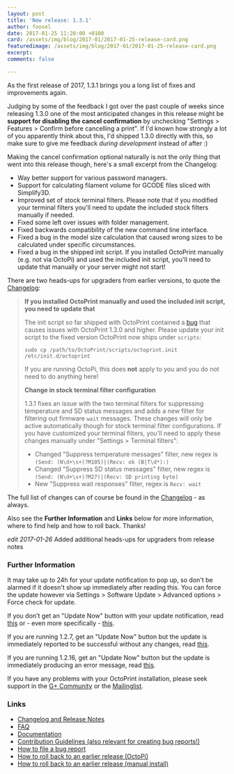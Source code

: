 ```yaml
---
layout: post
title: 'New release: 1.3.1'
author: foosel
date: 2017-01-25 11:20:00 +0100
card: /assets/img/blog/2017-01/2017-01-25-release-card.png
featuredimage: /assets/img/blog/2017-01/2017-01-25-release-card.png
excerpt:
comments: false

---
```


As the first release of 2017, 1.3.1 brings you a long list of fixes and improvements
again.

<!-- more -->

Judging by some of the feedback I got over the past couple of weeks since
releasing 1.3.0 one of the most anticipated changes in this release might
be <strong>support for disabling the cancel confirmation</strong> by
unchecking "Settings > Features > Confirm before cancelling a print". If I'd known how
strongly a lot of you apparently think about this, I'd shipped 1.3.0 directly with
this, so make sure to give me feedback *during development* instead of after :)

Making the cancel confirmation optional naturally is not the only thing
that went into this release though, here's a small excerpt from the Changelog:

  * Way better support for various password managers.
  * Support for calculating filament volume for GCODE files sliced
    with Simplify3D.
  * Improved set of stock terminal filters. Please note that if you
    modified your terminal filters you'll need to update the included
    stock filters manually if needed.
  * Fixed some left over issues with folder management.
  * Fixed backwards compatibility of the new command line interface.
  * Fixed a bug in the model size calculation that caused wrong sizes
    to be calculated under specific circumstances.
  * Fixed a bug in the shipped init script. If you installed OctoPrint
    manually (e.g. not via OctoPi) and used the included init script, you'll
    need to update that manually or your server might not start!

There are two heads-ups for upgraders from earlier versions, to quote
the [Changelog](https://github.com/foosel/OctoPrint/releases/tag/1.3.1):

> **If you installed OctoPrint manually and used the included init script, you need to update that**
>
> The init script so far shipped with OctoPrint contained a [bug](https://github.com/foosel/OctoPrint/issues/1657) that causes issues with OctoPrint 1.3.0 and higher. Please update your init script to the fixed version OctoPrint now ships under `scripts`:
>
> ```
> sudo cp /path/to/OctoPrint/scripts/octoprint.init /etc/init.d/octoprint
> ```
>
> If you are running OctoPi, this does **not** apply to you and you do not need to do anything here!
>
> **Change in stock terminal filter configuration**
>
> 1.3.1 fixes an issue with the two terminal filters for suppressing temperature and SD status messages and adds a new filter for filtering out firmware `wait` messages. These changes will only be active automatically though for stock terminal filter configurations. If you have customized your terminal filters, you'll need to apply these changes manually under "Settings > Terminal filters":
>
> - Changed "Suppress temperature messages" filter, new regex is `(Send: (N\d+\s+)?M105)|(Recv: ok (B|T\d*):)`
> - Changed "Suppress SD status messages" filter, new regex is `(Send: (N\d+\s+)?M27)|(Recv: SD printing byte)`
> - New "Suppress wait responses" filter, regex is `Recv: wait`

The full list of changes can of course be found in the
[Changelog](https://github.com/foosel/OctoPrint/releases/tag/1.3.1) - as always.

Also see the **Further Information** and **Links** below for more information,
where to find help and how to roll back. Thanks!

*edit 2017-01-26* Added additional heads-ups for upgraders from release notes

### Further Information

It may take up to 24h for your update notification to pop up, so don't 
be alarmed if it doesn't show up immediately after reading this. You
can force the update however via Settings > Software Update > 
Advanced options > Force check for update.

If you don't get an "Update Now" button with your update notification, 
read [this](https://github.com/foosel/OctoPrint/wiki/Plugin:-Software-Update#making-octoprint-updateable-on-existing-installations)
or - even more specifically - [this](https://github.com/foosel/OctoPrint/wiki/Plugin:-Software-Update#octoprint--125).

If you are running 1.2.7, get an "Update Now" button but the update is immediately 
reported to be successful without any changes, read 
[this](https://github.com/foosel/OctoPrint/wiki/FAQ#im-running-127-i-tried-to-update-to-a-newer-version-via-the-software-update-plugin-but-im-still-on-127-after-restart).

If you are running 1.2.16, get an "Update Now" button but the update is immediately
producing an error message, read [this](https://github.com/foosel/OctoPrint/wiki/FAQ#im-running-1216-i-tried-to-update-to-a-newer-version-via-the-software-update-plugin-but-i-get-an-error).

If you have any problems with your OctoPrint installation, please seek 
support in the [G+ Community](https://plus.google.com/communities/102771308349328485741)
or the [Mailinglist](https://groups.google.com/group/octoprint). 

### Links

  * [Changelog and Release Notes](https://github.com/foosel/OctoPrint/releases/tag/1.3.1)
  * [FAQ](https://github.com/foosel/OctoPrint/wiki/FAQ)
  * [Documentation](http://docs.octoprint.org/)
  * [Contribution Guidelines (also relevant for creating bug reports!)](https://github.com/foosel/OctoPrint/blob/master/CONTRIBUTING.md)
  * [How to file a bug report](https://github.com/foosel/OctoPrint/blob/master/CONTRIBUTING.md#how-to-file-a-bug-report)
  * [How to roll back to an earlier release (OctoPi)](https://github.com/foosel/OctoPrint/wiki/FAQ#how-can-i-revert-to-an-older-version-of-the-octoprint-installation-on-my-octopi-image)
  * [How to roll back to an earlier release (manual install)](https://github.com/foosel/OctoPrint/wiki/FAQ#how-can-i-roll-back-to-an-earlier-version-after-an-update)

